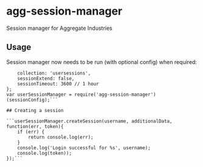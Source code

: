 # agg-session-manager
Session manager for Aggregate Industries

## Usage
Session manager now needs to be run (with optional config) when required:

```config = {
    collection: 'usersessions', 
    sessionExtend: false, 
    sessionTimeout: 3600 // 1 hour
};
var userSessionManager = require('agg-session-manager')(sessionConfig);```

## Creating a session

```userSessionManager.createSession(username, additionalData, function(err, token){
    if (err) {
    	return console.log(err);
    }
    console.log('Login successful for %s', username);
    console.log(token));
});```